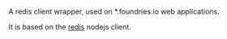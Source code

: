 A redis client wrapper, used on \*.foundries.io web applications.

It is based on the [redis](https://www.npmjs.com/package/redis) nodejs client.
